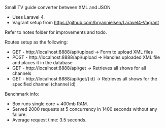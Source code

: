 Small TV guide converter between XML and JSON
- Uses Laravel 4.
- Vagrant setup from https://github.com/bryannielsen/Laravel4-Vagrant

Refer to notes folder for improvements and todo.

Routes setup as the following:
- GET - http://localhost:8888/api/upload -> Form to upload XML files
- POST - http://localhost:8888/api/upload -> Handles uploaded XML file and places it in the database
- GET - http://localhost:8888/api/get -> Retrieves all shows for all channels
- GET - http://localhost:8888/api/get/{id} -> Retrieves all shows for the specified channel (channel id)

Benchmark info:
- Box runs single core + 400mb RAM.
- Served 2000 requests at 5 concurrency in 1400 seconds without any failure.
- Average request time: 3.5 seconds.
